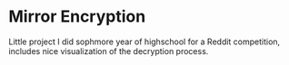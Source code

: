 # Mirror Encryption

Little project I did sophmore year of highschool for a Reddit competition,
includes nice visualization of the decryption process.


